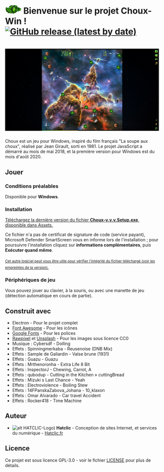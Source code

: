 # [![alt HATCLIC-Choux](https://raw.githubusercontent.com/Lob2018/Choux-Win/master/chou%2B.png)](https://github.com/Lob2018/Choux-Win/releases/latest) Bienvenue sur le projet Choux-Win ! [![GitHub release (latest by date)](https://img.shields.io/github/v/release/Lob2018/choux-Win?color=%232c974b&logo=Github&style=plastic)](https://github.com/Lob2018/Choux-Win/releases/latest)


# [![alt HATCLIC-Choux](https://raw.githubusercontent.com/Lob2018/Choux-Win/master/Choux-Win-visuel.jpg)](https://github.com/Lob2018/Choux-Win/releases/latest)


Choux est un jeu pour Windows, inspiré du film français "La soupe aux choux", réalisé par Jean Girault, sorti en 1981. Le projet JavaScript a démarré au mois de mai 2018, et la première version pour Windows est du mois d'août 2020.

## Jouer

### Conditions préalables

Disponible pour **Windows**.

### Installation

[Téléchargez la dernière version du fichier **Choux-v.v.v.Setup.exe**, disponible dans Assets.](https://github.com/Lob2018/Choux-Win/releases/latest)

Ce fichier n'a pas de certificat de signature de code (service payant), Microsoft Defender SmartScreen vous en informe lors de l'installation ; pour poursuivre l'installation cliquez sur **informations complémentaires**, puis **Exécuter quand même**.

<sub>[Cet autre logiciel peut vous être utile pour vérifier l'intégrité du fichier téléchargé (voir les empreintes de la version).](https://www.clubic.com/telecharger-fiche56914-hashtab.html)</sub>

### Périphériques de jeu

Vous pouvez jouer au clavier, à la souris, ou avec une manette de jeu (détection automatique en cours de partie).

## Construit avec

* Electron - Pour le projet complet
* [Font Awesome](https://fontawesome.com/v4.7.0/) - Pour les icônes
* [Google Fonts](https://fonts.google.com/) - Pour les polices
* [Rawpixel](https://www.rawpixel.com) et [Unsplash](https://unsplash.com/) - Pour les images sous licence CC0
* Musique : Cybersdf - Dolling
* Effets : Spinningmerkaba - Reusenoise (DNB Mix)
* Effets : Sample de Galiardin - Valse brune (1931)
* Effets : Guazu - Guazu
* Effets : Mrthenoronha - Extra Life 8 Bit
* Effets : InspectorJ - Chewing, Carrot, A
* Effets : qubodup - Cutting in the Kitchen » cuttingBread
* Effets : Mizuki s Last Chance - Yeah
* Effets : Electroviolence - Boiling Stew
* Effets : 14FPanskaZabova_Johana - 10_klaxon
* Effets : Omar Alvarado - Car travel Accident
* Effets : Rocker418 - Time Machine

## Auteur

* ![alt HATCLIC-Logo)](https://hatclic.fr/themes/hatclic_theme/logo.png)  **Hatclic** - Conception de sites Internet, et services du numérique - [Hatclic.fr](https://hatclic.fr)

## Licence

Ce projet est sous licence GPL-3.0 - voir le fichier [LICENSE](LICENSE) pour plus de détails.
